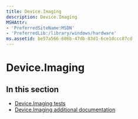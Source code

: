 ```yaml
---
title: Device.Imaging
description: Device.Imaging
MSHAttr:
- 'PreferredSiteName:MSDN'
- 'PreferredLib:/library/windows/hardware'
ms.assetid: be57a566-606b-47db-83d1-6ce1dccc87cd
---
```


# Device.Imaging


## <span id="in_this_section"></span>In this section


-   [Device.Imaging tests](device-imaging-tests.md)
-   [Device.Imaging additional documentation](device-imaging-additional-documentation.md)

 

 






